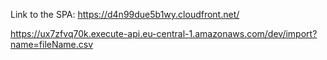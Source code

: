 Link to the SPA: https://d4n99due5b1wy.cloudfront.net/

https://ux7zfvq70k.execute-api.eu-central-1.amazonaws.com/dev/import?name=fileName.csv

